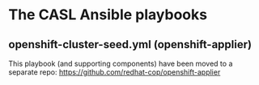 # The CASL Ansible playbooks

## openshift-cluster-seed.yml (openshift-applier)

This playbook (and supporting components) have been moved to a separate repo: https://github.com/redhat-cop/openshift-applier
